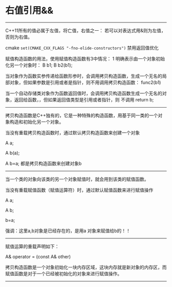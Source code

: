 # 右值引用&&
---

C++11所有的值必属于左值，将亡值，右值之一：
若可以对表达式用&则为左值，否则为右值。

cmake `set(CMAKE_CXX_FLAGS "-fno-elide-constructors")` 禁用返回值优化

赋值构造函数的用法，使用赋值构造函数有3中情况： 
1 明确表示由一个对象初始化另一个对象时： 
B b1; B b2(b1);

当对象作为函数实参传递给函数形参时，会调用拷贝构造函数，生成一个无名的局部对象，但如果参数是引用或者是指针，则不用调用拷贝构造函数： 
func2(b1)

当一个自动存储类对象作为函数返回值时，会调用拷贝构造函数生成一个无名的对象，返回给函数，，但如果返回值类型是引用或者指针，则 不调用
return b;

---
拷贝构造函数是C++独有的，它是一种特殊的构造函数，用基于同一类的一个对象构造和初始化另一个对象。

当没有重载拷贝构造函数时，通过默认拷贝构造函数来创建一个对象

A a;

A b(a);

A b=a;  都是拷贝构造函数来创建对象b

---

当一个类的对象向该类的另一个对象赋值时，就会用到该类的赋值函数。

当没有重载赋值函数（赋值运算符）时，通过默认赋值函数来进行赋值操作

A a;

A b;

b=a; 

强调：这里a,b对象是已经存在的，是用a 对象来赋值给b的！！

---

赋值运算的重载声明如下：

A& operator = (const A& other)
  
拷贝构造函数是一个对象初始化一块内存区域，这块内存就是新对象的内存区，而赋值函数是对于一个已经被初始化的对象来进行赋值操作。

---

